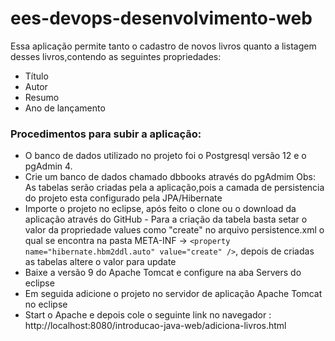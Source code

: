 # ees-devops-desenvolvimento-web

Essa aplicação permite tanto o cadastro de novos livros quanto a listagem desses livros,contendo as seguintes propriedades:

- Título
- Autor
- Resumo
- Ano de lançamento

### Procedimentos para subir a aplicação:

  - O banco de dados utilizado no projeto foi o Postgresql versão 12 e o pgAdmin 4. 
  - Crie um banco de dados chamado dbbooks através do pgAdmim
Obs: As tabelas serão criadas pela a aplicação,pois a camada de persistencia do projeto esta configurado pela JPA/Hibernate 
  - Importe o projeto no eclipse, após feito o clone ou o download da aplicação através do GitHub  - Para a criação da tabela basta setar o valor da propriedade values como "create" no arquivo persistence.xml o qual se encontra
na pasta META-INF -> ```<property name="hibernate.hbm2ddl.auto" value="create" />```, depois de criadas as tabelas altere o valor para update
  - Baixe a versão 9 do Apache Tomcat e configure na aba Servers do eclipse
  - Em seguida adicione o projeto no servidor de aplicação Apache Tomcat no eclipse
  - Start o Apache e depois cole o seguinte link no navegador : http://localhost:8080/introducao-java-web/adiciona-livros.html

